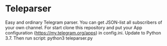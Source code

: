 # Teleparser
Easy and ordinary Telegram parser. You can get JSON-list all subscribers of your own channel.
For start clone this repository and put your App configuration (https://my.telegram.org/apps) in config.ini.
Update to Python 3.7.
Then run script: python3 teleparser.py
